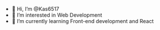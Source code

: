 - 👋 Hi, I’m @Kas6517
- 👀 I’m interested in Web Development
- 🌱 I’m currently learning Front-end development and React

